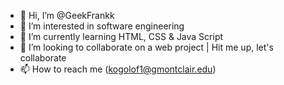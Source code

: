 - 👋 Hi, I’m @GeekFrankk
- 👀 I’m interested in software engineering
- 🌱 I’m currently learning HTML, CSS & Java Script
- 💞️ I’m looking to collaborate on a web project | Hit me up, let's collaborate
- 📫 How to reach me (kogolof1@gmontclair.edu)

<!---
GeekFrankk/GeekFrankk is a ✨ special ✨ repository because its `README.md` (this file) appears on your GitHub profile.
You can click the Preview link to take a look at your changes.
--->
